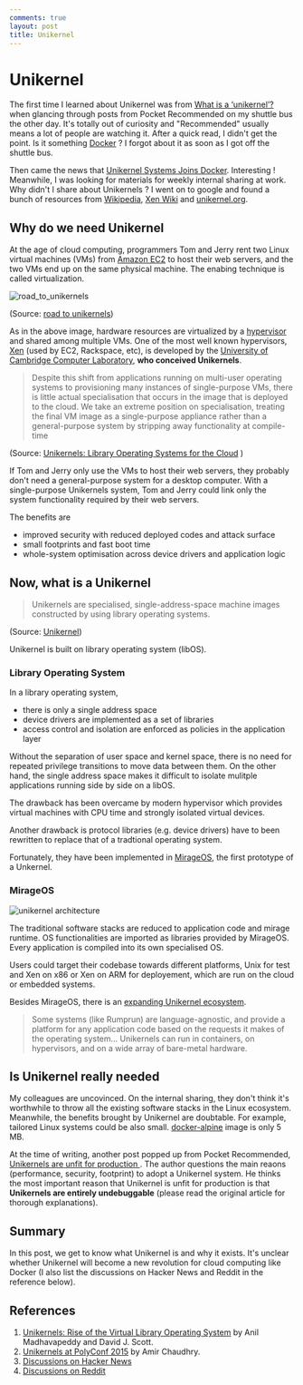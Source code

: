 ```yaml
---
comments: true
layout: post
title: Unikernel 
---
```


# Unikernel


The first time I learned about Unikernel was from [What is a ‘unikernel’?](https://ma.ttias.be/what-is-a-unikernel/) when glancing through posts from Pocket Recommended on my shuttle bus the other day. It's totally out of curiosity and "Recommended" usually means a lot of people are watching it. After a quick read, I didn't get the point. Is it something [Docker](http://roadtounikernels.myriabit.com/) ? I forgot about it as soon as I got off the shuttle bus.

Then came the news that [Unikernel Systems Joins Docker](http://blog.docker.com/2016/01/unikernel/). Interesting ! Meanwhile, I was looking for materials for weekly internal sharing at work. Why didn't I share about Unikernels ? I went on to google and found a bunch of resources from [Wikipedia](https://en.wikipedia.org/wiki/Unikernel), [Xen Wiki](https://wiki.xenproject.org/wiki/Unikernels
) and [unikernel.org](http://unikernel.org/).

## Why do we need Unikernel

At the age of cloud computing, programmers Tom and Jerry rent two Linux virtual machines (VMs) from [Amazon EC2](https://aws.amazon.com/ec2) to host their web servers, and the two VMs end up on the same physical machine. The enabing technique is called virtualization.

![road_to_unikernels](https://ma.ttias.be/wp-content/uploads/2015/11/road_to_unikernels.png)

(Source: [road to unikernels](http://roadtounikernels.myriabit.com/)) 

As in the above image, hardware resources are virtualized by a [hypervisor](https://en.wikipedia.org/wiki/Hypervisor) and shared among multiple VMs. One of the most well known hypervisors, [Xen](http://www.xenproject.org/) (used by EC2, Rackspace, etc), is developed by the [University of Cambridge Computer Laboratory](https://en.wikipedia.org/wiki/University_of_Cambridge_Computer_Laboratory), **who conceived Unikernels**.

> Despite this shift from applications running on multi-user operating
systems to provisioning many instances of single-purpose
VMs, there is little actual specialisation that occurs in the image
that is deployed to the cloud. We take an extreme position on specialisation,
treating the final VM image as a single-purpose appliance
rather than a general-purpose system by stripping away functionality
at compile-time

(Source: [Unikernels: Library Operating Systems for the Cloud](http://anil.recoil.org/papers/2013-asplos-mirage.pdf) )

If Tom and Jerry only use the VMs to host their web servers, they probably don't need a general-purpose system for a desktop computer. With a single-purpose Unikernels system, Tom and Jerry could link only the system functionality required by their web servers. 

The benefits are 

* improved security with reduced deployed codes and attack surface
* small footprints and fast boot time
* whole-system optimisation across device drivers and application logic

## Now, what is a Unikernel

> Unikernels are specialised, single-address-space machine images constructed by using library operating systems.

(Source: [Unikernel](https://en.wikipedia.org/wiki/Unikernel))

Unikernel is built on library operating system (libOS).

### Library Operating System

In a library operating system,

* there is only a single address space
* device drivers are implemented as a set of libraries
* access control and isolation are enforced as policies in the application layer

Without the separation of user space and kernel space, there is no need for repeated privilege transitions to move data between them. On the other hand, the single address space makes it difficult to isolate mulitple applications running side by side on a libOS. 

The drawback has been overcame by modern hypervisor which provides virtual machines with CPU time and strongly isolated virtual devices.

Another drawback is protocol libraries (e.g. device drivers) have to been rewritten to replace that of a tradtional operating system. 

Fortunately, they have been implemented in [MirageOS](https://mirage.io/), the first prototype of a Unkernel. 

### MirageOS

![unikernel architecture](https://upload.wikimedia.org/wikipedia/commons/b/b3/Unikernel_mirage_example.png)

The traditional software stacks are reduced to application code and mirage runtime. OS functionalities are imported as libraries provided by MirageOS. Every application is compiled into its own specialised OS.

Users could target their codebase towards different platforms, Unix for test and Xen on x86 or Xen on ARM for deployement, which are run on the cloud or embedded systems. 

Besides MirageOS, there is an [expanding Unikernel ecosystem](http://unikernel.org/projects/). 

> Some systems (like Rumprun) are language-agnostic, and provide a platform for any application code based on the requests it makes of the operating system... Unikernels can run in containers, on hypervisors, and on a wide array of bare-metal hardware.


## Is Unikernel really needed

My colleagues are uncovinced. On the internal sharing, they don't think it's worthwhile to throw all the existing software stacks in the Linux ecosystem. Meanwhile, the benefits brought by Unikernel are doubtable. For example, tailored Linux systems could be also small. [docker-alpine](https://github.com/gliderlabs/docker-alpine) image is only 5 MB.

At the time of writing, another post popped up from Pocket Recommended, [Unikernels are unfit for production
](https://www.joyent.com/blog/unikernels-are-unfit-for-production). The author questions the main reaons (performance, security, footprint) to adopt a Unikernel system. He thinks the most important reason that Unikernel is unfit for production is that **Unikernels are entirely undebuggable** (please read the original article for thorough explanations).

## Summary

In this post, we get to know what Unikernel is and why it exists. It's unclear whether Unikernel will become a new revolution for cloud computing like Docker (I also list the discussions on Hacker News and Reddit in the reference below). 

## References

1. [Unikernels: Rise of the Virtual Library Operating System](http://queue.acm.org/detail.cfm?id=2566628) by Anil Madhavapeddy and David J. Scott.
2. [Unikernels at PolyConf 2015](https://speakerdeck.com/amirmc/unikernels) by Amir Chaudhry.
3. [Discussions on Hacker News](https://news.ycombinator.com/item?id=10945219)
4. [Discussions on Reddit](https://www.reddit.com/r/programming/comments/4206cv/unikernel_systems_joins_docker/)



